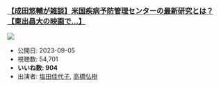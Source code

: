 ### [【成田悠輔が雑談】米国疾病予防管理センターの最新研究とは？【東出昌大の映画で…】](https://www.youtube.com/watch?v=KwDAoxa9YAE)
[![](https://img.youtube.com/vi/KwDAoxa9YAE/sddefault.jpg)](https://www.youtube.com/watch?v=KwDAoxa9YAE)
-   公開日: 2023-09-05
-   視聴数: 54,701
-   **いいね数: 904**
-   出演者: [塩田佳代子](/rehacq_fan/people/塩田佳代子 "wikilink"), [高橋弘樹](/rehacq_fan/people/高橋弘樹 "wikilink")
